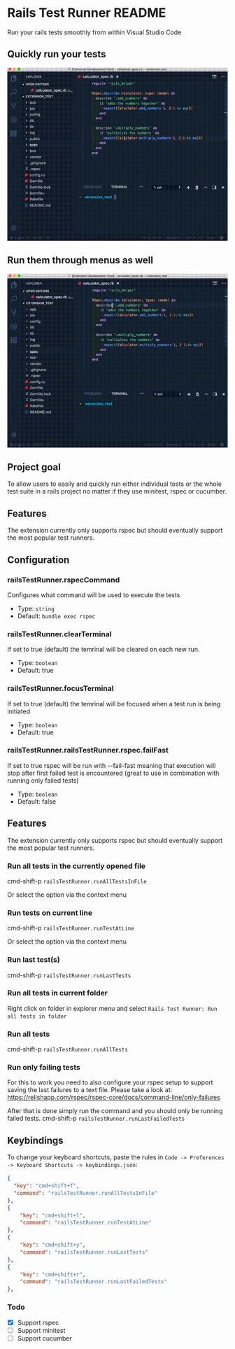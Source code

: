 # Rails Test Runner README

Run your rails tests smoothly from within Visual Studio Code

## Quickly run your tests
![Commands](images/rails-test-runner-commands.gif)

## Run them through menus as well
![Menu](images/rails-test-runner-menu.gif)

## Project goal
To allow users to easily and quickly run either individual tests
or the whole test suite in a rails project no matter if they use
minitest, rspec or cucumber.

## Features
The extension currently only supports rspec but should eventually
support the most popular test runners.

## Configuration
### railsTestRunner.rspecCommand
Configures what command will be used to execute the tests

* Type: `string`
* Default: `bundle exec rspec`

### railsTestRunner.clearTerminal
If set to true (default) the temrinal will be cleared on each new run.

* Type: `boolean`
* Default: true

### railsTestRunner.focusTerminal
If set to true (default) the temrinal will be focused when a test run is being initiated

* Type: `boolean`
* Default: true


### railsTestRunner.railsTestRunner.rspec.failFast
If set to true rspec will be run with --fail-fast meaning that execution will stop after
first failed test is encountered (great to use in combination with running only failed tests)

* Type: `boolean`
* Default: false

## Features
The extension currently only supports rspec but should eventually
support the most popular test runners.

### Run all tests in the currently opened file
cmd-shift-p `railsTestRunner.runAllTestsInFile`

Or select the option via the context menu

### Run tests on current line
cmd-shift-p `railsTestRunner.runTestAtLine`

Or select the option via the context menu

### Run last test(s)
cmd-shift-p `railsTestRunner.runLastTests`

### Run all tests in current folder
Right click on folder in explorer menu and select `Rails Test Runner: Run all tests in folder`

### Run all tests
cmd-shift-p `railsTestRunner.runAllTests`

### Run only failing tests
For this to work you need to also configure your rspec setup to support
saving the last failures to a text file. Please take a look at: https://relishapp.com/rspec/rspec-core/docs/command-line/only-failures

After that is done simply run the command and you should only be running failed tests.
cmd-shift-p `railsTestRunner.runLastFailedTests`

## Keybindings
To change your keyboard shortcuts, paste the rules in `Code -> Preferences -> Keyboard Shortcuts -> keybindings.json`:

```json
{
  "key": "cmd+shift+f",
  "command": "railsTestRunner.runAllTestsInFile"
},
{
    "key": "cmd+shift+l",
    "command": "railsTestRunner.runTestAtLine"
},
{
    "key": "cmd+shift+y",
    "command": "railsTestRunner.runLastTests"
},
{
    "key": "cmd+shift+r",
    "command": "railsTestRunner.runLastFailedTests"
},

```

### Todo
- [x] Support rspec
- [ ] Support minitest
- [ ] Support cucumber
